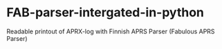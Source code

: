 # FAB-parser-intergated-in-python
Readable printout of APRX-log with Finnish APRS Parser (Fabulous APRS Parser)
